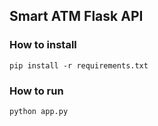 ## Smart ATM Flask API

### How to install

```
pip install -r requirements.txt
```

### How to run
```
python app.py
```